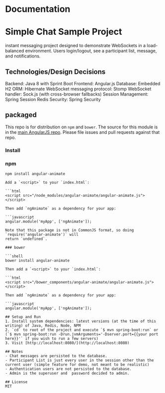 # Documentation

# Simple Chat Sample Project

instant messaging project designed to demonstrate WebSockets in a load-balanced environment. Users  login/logout, see a participant list, message, and notifications. 

##  Technologies/Design Decisions

Backend: Java 8 with Sprint Boot
Frontend: Angular.js
Database: Embedded H2
ORM: Hibernate
WebSocket messaging protocol: Stomp
WebSocket handler: Sock.js (with cross-browser fallbacks)
Session Management: Spring Session Redis
Security: Spring Security

## packaged 

This repo is for distribution on `npm` and `bower`. The source for this module is in the
[main AngularJS repo](https://github.com/angular/angular.js/tree/master/src/ngAnimate).
Please file issues and pull requests against that repo.

### Install

### npm

```shell
npm install angular-animate

Add a `<script>` to your `index.html`:

```html
<script src="/node_modules/angular-animate/angular-animate.js"></script>

Then add `ngAnimate` as a dependency for your app:

```javascript
angular.module('myApp', ['ngAnimate']);

Note that this package is not in CommonJS format, so doing `require('angular-animate')` will
return `undefined`.

### bower

```shell
bower install angular-animate

Then add a `<script>` to your `index.html`:

```html
<script src="/bower_components/angular-animate/angular-animate.js"></script>

Then add `ngAnimate` as a dependency for your app:

```javascript
angular.module('myApp', ['ngAnimate']);

## Setup and Run
1. Install system dependencies: latest versions (at the time of this writing) of Java, Redis, Node, NPM
2. `cd` to root of the project and execute `$ mvn spring-boot:run` or  (`$ mvn spring-boot:run -Drun.jvmArguments='-Dserver.port={{your port here}}'` if you wish to run a few servers)
3. Visit [http://localhost:8080/](http://localhost:8080) 

## Notes
- Chat messages are persisted to the database.
- Participant List is just every user in the session other than the current user (simple feature for demo, not meant to be realistic)
- Authentication users are not persisted to the database.
- Admin is the superuser and  password decided to admin.

## License
MIT
